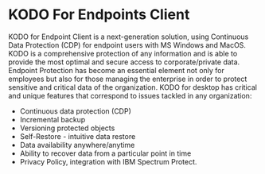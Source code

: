 # KODO For Endpoints Client

KODO for Endpoint Client is a next-generation solution, using Continuous Data Protection \(CDP\) for endpoint users with MS Windows and MacOS. KODO is a comprehensive protection of any information and is able to provide the most optimal and secure access to corporate/private data. Endpoint Protection has become an essential element not only for employees but also for those managing the enterprise in order to protect sensitive and critical data of the organization. KODO for desktop has critical and unique features that correspond to issues tackled in any organization:

* Continuous data protection \(CDP\) 
* Incremental backup
* Versioning protected objects
* Self-Restore - intuitive data restore
* Data availability anywhere/anytime
* Ability to recover data from a particular point in time
* Privacy Policy, integration with IBM Spectrum Protect.

